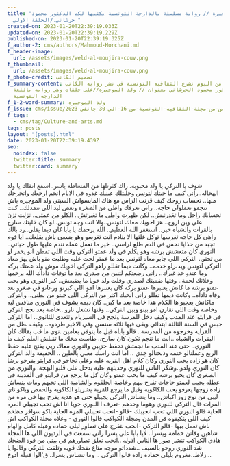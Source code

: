 ```yaml
---
title: "ولد الموجيرة // رواية مسلسلة بالدارجة التونسية يكتبها لكم الدكتور محمود
  حرشاني./الحلقة الاولى "
created-on: 2023-01-20T22:39:19.033Z
updated-on: 2023-01-20T22:39:19.229Z
published-on: 2023-01-20T22:39:19.325Z
f_author-2: cms/authors/Mahmoud-Horchani.md
f_header-image:
  url: /assets/images/weld-al-moujira-couv.png
f_thumbnail:
  url: /assets/images/weld-al-moujira-couv.png
f_photo-credit: تصميم الكاتب
f_summary-content: بداية من اليوم تشرع الثقافيه التونسية في نشر روايه الكاتب
  الدكتور محمود الحرشاني بعنوان // ولد الموجيره//على حلقات وهي روايه باللغة
  الدارجه التونسية
f_1-2-word-summary: ولد الموجيره
f_issue: cms/issue/العدد-الثامن-من-مجلة-الثقافيه-التونسية-من-16-الى-30-جانفي-2023.md
f_tags:
  - cms/tag/Culture-and-arts.md
tags: posts
layout: "[posts].html"
date: 2023-01-20T22:39:19.439Z
seo:
  noindex: false
  twitter:title: summary
  twitter:card: summary
---
```

شوف يا التركي يا ولد محبوبه. راك كثرتلها من المساطه ياسر..اسمع انقلك يا ولد الهجاله..راني كيف ما جبتك لتونس وحليتلك عينيك  غدوه في الايام انجم ارجعك وانخرجك منها.. تحساب روحك كيف قرنت الراس مع هاك المايسواش السبتي ولد الموجيره باش تنجمو تعملولي حاجه.. راني نعرفك واطي من الصغره وتعض ليد اللي تتمدلك.. كنت نحسابك راجل وما تغدرنيش.. لكن ظهرت واطي ما تغيرتش.. الكلو من عمتي.. نزلت تزن علي وين اروح.. هز اخويك معاك لتونس..والا انت وجه تونس..لو كان خليتك سارح بالقرات والشياه خير.. استغفر الله العظيم.. الله يرحمك يا بابا  كان ديما يقلي..رد بالك راهي كل حاجه تغرسها توكل غلتها الا بنادم انت تغرسو وهو يسعى باش يقلعك.. ايا قوم تجبد من حذايا نحس في الدم طلع لراسي.. خير ما نعمل عمله  نندم عليها طول حياتي.. النوري كان متغشش برشه وهو يكلم في ولد عمتو التركي وقت اللي تفطن انو يحفر لو من تحتو.. التركي اللي جابو معاه لتونس بعد ما عمتو لحت عليه وطلبت منو باش يهز معاه التركي لتونس ويدبرلو خدمه.. وكانت ديما تقللو راهو التركي اخويك  موش ولد عمتك بركه  وما عندو حد غيرك..  راني رضعتكم لثنين من صدري بعد ما توفات داداك الله يرحمها وخلاتك لحمة.. وقتها ضميتك لصدري وقلت ولد خويا ما يضيعش.. كبر النوري وهو يحب عمتو برشه ما كانش يعتبرها عمتو بركه  كان يعتبرها امو اللي كبرتو ورعاتو في صغرو بعد وفاة داداه.. وكانت ديمها تقللو راني انحبك اكثر من التركي اللي جبتو من بطني.. والتركي ماكانش يعجبو ها الكلام هذا خاصة بعد ما كبر.. كان ديمه يشوف في النوري منافس ليه وخاصه وقت اللي تقارن امو بينو وبين التركي.. وقتها تشعل نارو ..خاصة بعد نجح التركي في قرايتو عند المدب  وكيف دخل للمرسة ونجح في السيزيام وتتعدى للثانوي.. اما التركي  حبس في السنة الثالثة ابتدائي وبقى فيها ثلاثه سنسن وفي الاخير طردوه.. وكيف بطل من القرايه وخرجوه من المدرسة.. قالو باباه قبل ما يتوفى بعامين .توى ما قب بقالك كان البقرات والشياه ..انت ما تنجم تكون كان سارح.. طاست مخك ما تقبلش العلم كيف ما النوري.. حتى عند المدب ما نجمتش تحفظ حزبين والنوري معاك ربي يفتح عليه حفظ الربع وعملنالو ختمه وذبحنالو جدي .. اما انت راسك معبي بالطين .. الحقيقة والد التركي كان هو زاده يحب النوري وكان كلام اهل القريه عليه وعلى نجاحو في قرايتو يفرحو برشا كان النوري ولدو..وشكر الناس للنوري وحديثهم عليه يدخل على قلبو البهجة. والنوري من الصغرى كان يحبو برشه كيف ما يحب عمتو وكان كل ما يرجع من قرايتو في المدينة في عطله يجيب لعمتو حاجات تفرح بيهم وخاصة الحلقوم والشامية اللي تحبهم ومات ينساش زاده زوجها يعرفو يحب الكاكويه وقبل ما يرجع للقرية  يشريلو الكاكويه والحمص وباكو تاي ليبي من نوع زوز اكباش.. وما ينساش التركي يجيبلو حتى هو هديه يفرح بيها في مره من المرات قال التركي للنوري وهوما وحدهم -تعرف  ا النوري خويا انا اش تحب تجيبلي المره الجاية قالو النوري اللي تحب انجيبلك -قالو -انحب تجيبلي المره الجاية باكو سواقر مظخم كيف اللي يتكيفوه في المدن ومجلة الكواكب قالوا النوري - وعلاه مجلة الكواكب اش باش تعمل بيها -قالو التركي -انحب نتفرج على تصاور ليلى حماده وعبله كامل والهام شاهين وفاتن حمامة ويسرا.. لايا بابا على يسرا راني سمعت في الرديون اللي ها المجلة هاذي الكواكب تنشر صور ها الناس اذوله ..انحب نعلق تصاورهم في بيتي من قوة الضحك شد  النوري روحو بالسبف ..شدداتو موجه متاع ضحك قويه وتلفت  للتركي وقالوا يا زلاط..مغروم بليلى حماده زاده قالوا التركي .. وما تنساش يسرا..  ق'الوا قنبله ادوخ...
